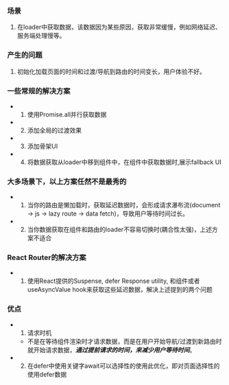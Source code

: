 ### 场景
  1. 在loader中获取数据，该数据因为某些原因，获取非常缓慢，例如网络延迟、服务端处理慢等。

### 产生的问题
  1. 初始化加载页面的时间和过渡/导航到路由的时间变长，用户体验不好。

### 一些常规的解决方案
  - 1. 使用Promise.all并行获取数据
  - 2. 添加全局的过渡效果
  - 3. 添加骨架UI
  - 4. 将数据获取从loader中移到组件中，在组件中获取数据时,展示fallback UI

### 大多场景下，以上方案任然不是最秀的
  - 1. 当你的路由是懒加载时，获取延迟数据时，会形成请求瀑布流(document -> js -> lazy route -> data fetch)，导致用户等待时间过长。
  - 2. 当你数据获取在组件和路由的loader不容易切换时(耦合性太强)，上述方案不适合

### React Router的解决方案
  - 1. 使用React提供的Suspense, defer Response utility, 和<Await/>组件或者useAsyncValue hook来获取这些延迟数据，解决上述提到的两个问题

### 优点
  - 1. 请求时机
    - 不是在等待组件渲染时才请求数据，而是在用户开始导航/过渡到新路由时就开始请求数据，***通过提前请求的时间，来减少用户等待时间***。
  - 2. 在defer中使用关键字await可以选择性的使用此优化，即对页面选择性的使用defer数据
